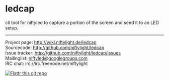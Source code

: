 ledcap
======

cli tool for niftyled to capture a portion of the screen and send it to an
LED setup.



------------------------------------------------------------------------------

Project page:	http://wiki.niftylight.de/ledcap  
Sourcecode:	http://github.com/niftylight/ledcap  
Issue tracker:	http://github.com/niftylight/ledcap/issues  
Mailinglist:	niftyled@googlegroups.com  
IRC chat:	irc://irc.freenode.net/niftylight   

[![Flattr this git repo](http://api.flattr.com/button/flattr-badge-large.png)](https://flattr.com/thing/1345750/niftyled)

